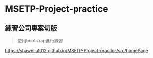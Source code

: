 # MSETP-Project-practice
## 練習公司專案切版
>使用bootstrap進行練習

https://shawnliu1012.github.io/MSETP-Project-practice/src/homePage